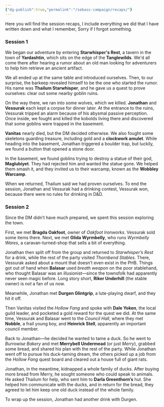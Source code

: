 ```yaml
---
{"dg-publish":true,"permalink":"/sebass-campaign/recaps/"}
---
```


Here you will find the session recaps, I include everything we did that I have written down and what I remember, Sorry if I forgot something. 

### Session 1
We began our adventure by entering **Starwhisper's Rest**, a tavern in the town of **Yardashtin**, which sits on the edge of the **Tanglewilds**. We'd all come there after hearing a rumor about an old man looking for adventurers to help him retrieve an ancient artifact.

We all ended up at the same table and introduced ourselves. Then, to our surprise, the barkeep revealed himself to be the one who started the rumor. His name was **Thailum Starwhisper**, and he gave us a quest to prove ourselves: clear out some nearby goblin ruins.

On the way there, we ran into some wolves, which we killed. **Jonathan** and **Vessurak** each kept a corpse for dinner later. At the entrance to the ruins, Vessurak tripped an alarm because of his abysmal passive perception. Once inside, we fought and killed the kobolds living there and discovered that some goblins were trapped in the basement.

**Vanitas** nearly died, but the DM decided otherwise. We also fought some skeletons guarding treasure, including gold and a **clockwork amulet**. While heading into the basement, Jonathan triggered a boulder trap, but luckily, we found a button that opened a stone door.

In the basement, we found goblins trying to destroy a statue of their god, **Maglubiyet**. They had rejected him and wanted the statue gone. We helped them smash it, and they invited us to their warcamp, known as the **Wobbley Warcamp**.

When we returned, Thailum said we had proven ourselves. To end the session, Jonathan and Vessurak had a drinking contest, Vessurak won, because there were no rules for drinking in D&D.

### Session 2
Since the DM didn’t have much prepared, we spent this session exploring the town.

First, we met **Bragda Oakfoot**, owner of _Oakfoot Ironworks_. Vessurak sold some items there. Next, we met **Glida Wyrmbelly**, who runs _Wyrmbelly Wares_, a caravan-turned-shop that sells a bit of everything.

Jonathan then split off from the group and returned to _Starwhisper’s Rest_ for a drink, while the rest of the party visited _Thornbend Stables_. There, Vessurak asked about a mount that doesn’t even exist in the PHB. Things got out of hand when **Balasar** used _breath weapon_ on the poor stablehand, who thought Balasar was an illusionist—since the townsfolk had apparently never seen magic before. Long story short, **Riker Underhill** (the stable owner) is _not_ a fan of us now.

Meanwhile, Jonathan met **Durgen Glintgrip**, a lute-playing dwarf, and they hit it off.

Then Vanitas visited the _Hollow Fang_ and spoke with **Dale Yoken**, the local guild leader, and pocketed a gold reward for the quest we did. At the same time, Vessurak and Balasar went to the _Council Hall_, where they met **Nobble**, a frail young boy, and **Heinrick Stell**, apparently an important council member.

Back to Jonathan—he decided he wanted to tame a duck. So he went to _Burrowise Bakery_ and met **Merrybell Undermead** (or just _Merry_), grabbed some bread, and shared his plan with the rest of the party. While Jonathan went off to pursue his duck-taming dream, the others picked up a job from the _Hollow Fang_ quest board and cleared out a house full of giant rats.

Jonathan, in the meantime, kidnapped a whole family of ducks. After buying more bread from Merry, he sought someone who could speak to animals. He asked Thailum for help, who sent him to **Darla Greenthorn’s** hut. She helped him communicate with the ducks, and in return for the bread, they agreed to let him keep one old duck instead of the whole family.

To wrap up the session, Jonathan had another drink with Durgen.